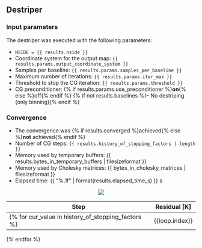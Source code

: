 ## Destriper

### Input parameters

The destriper was executed with the following parameters:

- `NSIDE = {{ results.nside }}`
- Coordinate system for the output map: `{{ results.params.output_coordinate_system }}`
- Samples per baseline: `{{ results.params.samples_per_baseline }}`
- Maximum number of iterations: `{{ results.params.iter_max }}`
- Threshold to stop the CG iteration: `{{ results.params.threshold }}`
- CG preconditioner: {% if results.params.use_preconditioner %}**on**{% else %}off{% endif %}
{% if not results.baselines %}- No destriping (only binning){% endif %}

### Convergence

- The convergence was {% if results.converged %}achieved{% else %}**not** achieved{% endif %}
- Number of CG steps: `{{ results.history_of_stopping_factors | length }}`
- Memory used by temporary buffers: {{ results.bytes_in_temporary_buffers | filesizeformat }}
- Memory used by Cholesky matrices: {{ bytes_in_cholesky_matrices | filesizeformat }}
- Elapsed time: {{ "%.1f" | format(results.elapsed_time_s) }} s

<div style="text-align: center">
<img src="{{ cg_plot_filename }}">
</div>

| **Step**                                           | **Residual** [K] |
|----------------------------------------------------|------------------|
{% for cur_value in history_of_stopping_factors %}| {{loop.index}}   | {{ "%.2e" | format(cur_value) }} |
{% endfor %} 
